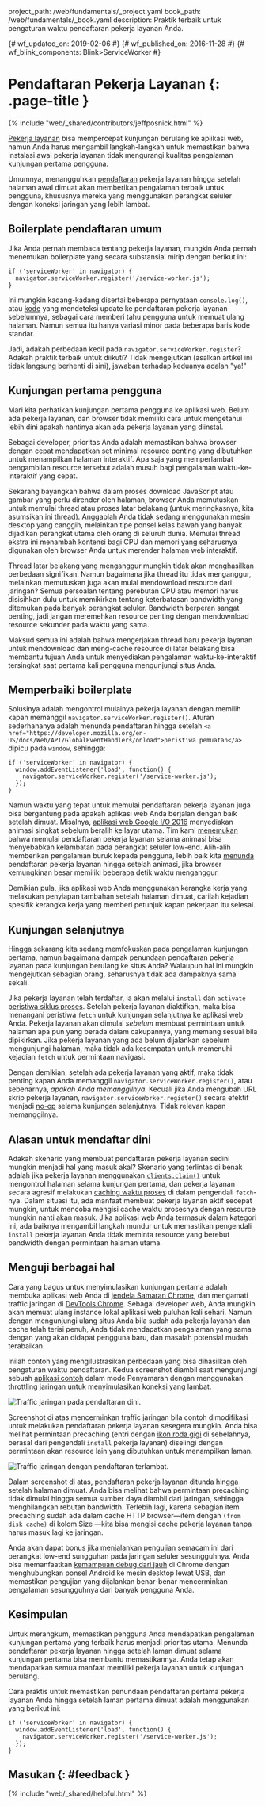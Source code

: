 project_path: /web/fundamentals/_project.yaml book_path: /web/fundamentals/_book.yaml description: Praktik terbaik untuk pengaturan waktu pendaftaran pekerja layanan Anda.

{# wf_updated_on: 2019-02-06 #} {# wf_published_on: 2016-11-28 #} {# wf_blink_components: Blink>ServiceWorker #}

# Pendaftaran Pekerja Layanan {: .page-title }

{% include "web/_shared/contributors/jeffposnick.html" %}

[Pekerja layanan](/web/fundamentals/getting-started/primers/service-workers) bisa mempercepat kunjungan berulang ke aplikasi web, namun Anda harus mengambil langkah-langkah untuk memastikan bahwa instalasi awal pekerja layanan tidak mengurangi kualitas pengalaman kunjungan pertama pengguna.

Umumnya, menangguhkan [pendaftaran](https://developer.mozilla.org/en-US/docs/Web/API/ServiceWorkerContainer/register) pekerja layanan hingga setelah halaman awal dimuat akan memberikan pengalaman terbaik untuk pengguna, khususnya mereka yang menggunakan perangkat seluler dengan koneksi jaringan yang lebih lambat.

## Boilerplate pendaftaran umum

Jika Anda pernah membaca tentang pekerja layanan, mungkin Anda pernah menemukan boilerplate yang secara substansial mirip dengan berikut ini:

    if ('serviceWorker' in navigator) {
      navigator.serviceWorker.register('/service-worker.js');
    }
    

Ini mungkin kadang-kadang disertai beberapa pernyataan `console.log()`, atau [kode](https://github.com/GoogleChrome/sw-precache/blob/master/demo/app/js/service-worker-registration.js#L20) yang mendeteksi update ke pendaftaran pekerja layanan sebelumnya, sebagai cara memberi tahu pengguna untuk memuat ulang halaman. Namun semua itu hanya variasi minor pada beberapa baris kode standar.

Jadi, adakah perbedaan kecil pada `navigator.serviceWorker.register`? Adakah praktik terbaik untuk diikuti? Tidak mengejutkan (asalkan artikel ini tidak langsung berhenti di sini), jawaban terhadap keduanya adalah "ya!"

## Kunjungan pertama pengguna

Mari kita perhatikan kunjungan pertama pengguna ke aplikasi web. Belum ada pekerja layanan, dan browser tidak memiliki cara untuk mengetahui lebih dini apakah nantinya akan ada pekerja layanan yang diinstal.

Sebagai developer, prioritas Anda adalah memastikan bahwa browser dengan cepat mendapatkan set minimal resource penting yang dibutuhkan untuk menampilkan halaman interaktif. Apa saja yang memperlambat pengambilan resource tersebut adalah musuh bagi pengalaman waktu-ke-interaktif yang cepat.

Sekarang bayangkan bahwa dalam proses download JavaScript atau gambar yang perlu dirender oleh halaman, browser Anda memutuskan untuk memulai thread atau proses latar belakang (untuk meringkasnya, kita asumsikan ini thread). Anggaplah Anda tidak sedang menggunakan mesin desktop yang canggih, melainkan tipe ponsel kelas bawah yang banyak dijadikan perangkat utama oleh orang di seluruh dunia. Memulai thread ekstra ini menambah kontensi bagi CPU dan memori yang seharusnya digunakan oleh browser Anda untuk merender halaman web interaktif.

Thread latar belakang yang menganggur mungkin tidak akan menghasilkan perbedaan signifikan. Namun bagaimana jika thread itu tidak menganggur, melainkan memutuskan juga akan mulai mendownload resource dari jaringan? Semua persoalan tentang perebutan CPU atau memori harus disisihkan dulu untuk memikirkan tentang keterbatasan bandwidth yang ditemukan pada banyak perangkat seluler. Bandwidth berperan sangat penting, jadi jangan meremehkan resource penting dengan mendownload resource sekunder pada waktu yang sama.

Maksud semua ini adalah bahwa mengerjakan thread baru pekerja layanan untuk mendownload dan meng-cache resource di latar belakang bisa membantu tujuan Anda untuk menyediakan pengalaman waktu-ke-interaktif tersingkat saat pertama kali pengguna mengunjungi situs Anda.

## Memperbaiki boilerplate

Solusinya adalah mengontrol mulainya pekerja layanan dengan memilih kapan memanggil `navigator.serviceWorker.register()`. Aturan sederhananya adalah menunda pendaftaran hingga setelah `<a href="https://developer.mozilla.org/en-US/docs/Web/API/GlobalEventHandlers/onload">peristiwa
pemuatan</a>` dipicu pada `window`, sehingga:

    if ('serviceWorker' in navigator) {
      window.addEventListener('load', function() {
        navigator.serviceWorker.register('/service-worker.js');
      });
    }
    

Namun waktu yang tepat untuk memulai pendaftaran pekerja layanan juga bisa bergantung pada apakah aplikasi web Anda berjalan dengan baik setelah dimuat. Misalnya, [aplikasi web Google I/O 2016](https://events.google.com/io2016/) menyediakan animasi singkat sebelum beralih ke layar utama. Tim kami [menemukan](/web/showcase/2016/iowa2016) bahwa memulai pendaftaran pekerja layanan selama animasi bisa menyebabkan kelambatan pada perangkat seluler low-end. Alih-alih memberikan pengalaman buruk kepada pengguna, lebih baik kita [menunda](https://github.com/GoogleChrome/ioweb2016/blob/8cfa27261f9d07fe8a5bb7d228bd3f35dfc9a91e/app/scripts/helper/elements.js#L42) pendaftaran pekerja layanan hingga setelah animasi, jika browser kemungkinan besar memiliki beberapa detik waktu menganggur.

Demikian pula, jika aplikasi web Anda menggunakan kerangka kerja yang melakukan penyiapan tambahan setelah halaman dimuat, carilah kejadian spesifik kerangka kerja yang memberi petunjuk kapan pekerjaan itu selesai.

## Kunjungan selanjutnya

Hingga sekarang kita sedang memfokuskan pada pengalaman kunjungan pertama, namun bagaimana dampak penundaan pendaftaran pekerja layanan pada kunjungan berulang ke situs Anda? Walaupun hal ini mungkin mengejutkan sebagian orang, seharusnya tidak ada dampaknya sama sekali.

Jika pekerja layanan telah terdaftar, ia akan melalui `install` dan `activate` [peristiwa siklus proses](/web/fundamentals/instant-and-offline/service-worker/lifecycle). Setelah pekerja layanan diaktifkan, maka bisa menangani peristiwa `fetch` untuk kunjungan selanjutnya ke aplikasi web Anda. Pekerja layanan akan dimulai *sebelum* membuat permintaan untuk halaman apa pun yang berada dalam cakupannya, yang memang sesuai bila dipikirkan. Jika pekerja layanan yang ada belum dijalankan sebelum mengunjungi halaman, maka tidak ada kesempatan untuk memenuhi kejadian `fetch` untuk permintaan navigasi.

Dengan demikian, setelah ada pekerja layanan yang aktif, maka tidak penting kapan Anda memanggil `navigator.serviceWorker.register()`, atau sebenarnya, *apakah Anda memanggilnya*. Kecuali jika Anda mengubah URL skrip pekerja layanan, `navigator.serviceWorker.register()` secara efektif menjadi [no-op](https://en.wikipedia.org/wiki/NOP) selama kunjungan selanjutnya. Tidak relevan kapan memanggilnya.

## Alasan untuk mendaftar dini

Adakah skenario yang membuat pendaftaran pekerja layanan sedini mungkin menjadi hal yang masuk akal? Skenario yang terlintas di benak adalah jika pekerja layanan menggunakan
<code><a href="https://developer.mozilla.org/en-US/docs/Web/API/Clients/claim">clients.claim()</a></code>
untuk mengontrol halaman selama kunjungan pertama, dan pekerja layanan secara agresif melakukan [caching waktu proses](/web/fundamentals/instant-and-offline/offline-cookbook/#on-network-response) di dalam pengendali `fetch`-nya. Dalam situasi itu, ada manfaat membuat pekerja layanan aktif secepat mungkin, untuk mencoba mengisi cache waktu prosesnya dengan resource mungkin nanti akan masuk. Jika aplikasi web Anda termasuk dalam kategori ini, ada baiknya mengambil langkah mundur untuk memastikan pengendali `install` pekerja layanan Anda tidak meminta resource yang berebut bandwidth dengan permintaan halaman utama.

## Menguji berbagai hal

Cara yang bagus untuk menyimulasikan kunjungan pertama adalah membuka aplikasi web Anda di [jendela Samaran Chrome](https://support.google.com/chromebook/answer/95464?co=GENIE.Platform%3DDesktop), dan mengamati traffic jaringan di [DevTools Chrome](/web/tools/chrome-devtools/). Sebagai developer web, Anda mungkin akan memuat ulang instance lokal aplikasi web puluhan kali sehari. Namun dengan mengunjungi ulang situs Anda bila sudah ada pekerja layanan dan cache telah terisi penuh, Anda tidak mendapatkan pengalaman yang sama dengan yang akan didapat pengguna baru, dan masalah potensial mudah terabaikan.

Inilah contoh yang mengilustrasikan perbedaan yang bisa dihasilkan oleh pengaturan waktu pendaftaran. Kedua screenshot diambil saat mengunjungi sebuah [aplikasi contoh](https://github.com/GoogleChrome/sw-precache/tree/master/app-shell-demo) dalam mode Penyamaran dengan menggunakan throttling jaringan untuk menyimulasikan koneksi yang lambat.

![Traffic jaringan pada pendaftaran dini.](images/early-registration.png "Network traffic with early registration.")

Screenshot di atas mencerminkan traffic jaringan bila contoh dimodifikasi untuk melakukan pendaftaran pekerja layanan sesegera mungkin. Anda bisa melihat permintaan precaching (entri dengan [ikon roda gigi](http://stackoverflow.com/questions/33590378/status-code200-ok-from-serviceworker-in-chrome-network-devtools/33655173#33655173) di sebelahnya, berasal dari pengendali `install` pekerja layanan) diselingi dengan permintaan akan resource lain yang dibutuhkan untuk menampilkan laman.

![Traffic jaringan dengan pendaftaran terlambat.](images/late-registration.png "Network traffic with late registration.")

Dalam screenshot di atas, pendaftaran pekerja layanan ditunda hingga setelah halaman dimuat. Anda bisa melihat bahwa permintaan precaching tidak dimulai hingga semua sumber daya diambil dari jaringan, sehingga menghilangkan rebutan bandwidth. Terlebih lagi, karena sebagian item precaching sudah ada dalam cache HTTP browser—item dengan `(from disk cache)` di kolom Size —kita bisa mengisi cache pekerja layanan tanpa harus masuk lagi ke jaringan.

Anda akan dapat bonus jika menjalankan pengujian semacam ini dari perangkat low-end sungguhan pada jaringan seluler sesungguhnya. Anda bisa memanfaatkan [kemampuan debug dari jauh](/web/tools/chrome-devtools/remote-debugging/) di Chrome dengan menghubungkan ponsel Android ke mesin desktop lewat USB, dan memastikan pengujian yang dijalankan benar-benar mencerminkan pengalaman sesungguhnya dari banyak pengguna Anda.

## Kesimpulan

Untuk merangkum, memastikan pengguna Anda mendapatkan pengalaman kunjungan pertama yang terbaik harus menjadi prioritas utama. Menunda pendaftaran pekerja layanan hingga setelah laman dimuat selama kunjungan pertama bisa membantu memastikannya. Anda tetap akan mendapatkan semua manfaat memiliki pekerja layanan untuk kunjungan berulang.

Cara praktis untuk memastikan penundaan pendaftaran pertama pekerja layanan Anda hingga setelah laman pertama dimuat adalah menggunakan yang berikut ini:

    if ('serviceWorker' in navigator) {
      window.addEventListener('load', function() {
        navigator.serviceWorker.register('/service-worker.js');
      });
    }
    

## Masukan {: #feedback }

{% include "web/_shared/helpful.html" %}